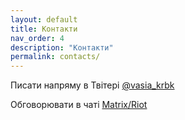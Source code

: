 ```yaml
---
layout: default
title: Контакти
nav_order: 4
description: "Контакти"
permalink: contacts/
---
```


Писати напряму в Твітері [@vasia_krbk](https://twitter.com/vasia_krbk)

Обговорювати в чаті [Matrix/Riot](https://riot.im/app/#/room/#ua-localization:matrix.org)
